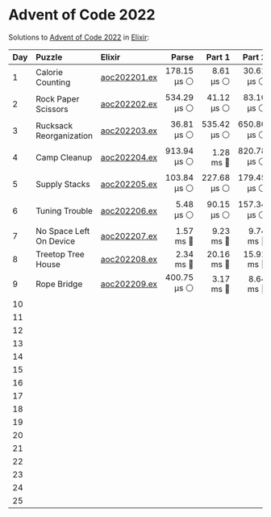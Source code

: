 # Advent of Code 2022

Solutions to [Advent of Code 2022](https://adventofcode.com/2022/) in [Elixir](https://elixir-lang.org/):

| Day  | Puzzle                  | Elixir                                                  |       Parse |      Part 1 |      Part 2 |       Total |
| :--- | :---------------------- | :------------------------------------------------------ | ----------: | ----------: | ----------: | ----------: |
| 1    | Calorie Counting        | [aoc202201.ex](01_calorie_counting/aoc202201.ex)        | 178.15 µs ⚪️ |   8.61 µs ⚪️ |  30.61 µs ⚪️ | 217.38 µs ⚪️ |
| 2    | Rock Paper Scissors     | [aoc202202.ex](02_rock_paper_scissors/aoc202202.ex)     | 534.29 µs ⚪️ |  41.12 µs ⚪️ |  83.10 µs ⚪️ | 658.51 µs ⚪️ |
| 3    | Rucksack Reorganization | [aoc202203.ex](03_rucksack_reorganization/aoc202203.ex) |  36.81 µs ⚪️ | 535.42 µs ⚪️ | 650.80 µs ⚪️ |   1.22 ms 🔵 |
| 4    | Camp Cleanup            | [aoc202204.ex](04_camp_cleanup/aoc202204.ex)            | 913.94 µs ⚪️ |   1.28 ms 🔵 | 820.78 µs ⚪️ |   3.02 ms 🔵 |
| 5    | Supply Stacks           | [aoc202205.ex](05_supply_stacks/aoc202205.ex)           | 103.84 µs ⚪️ | 227.68 µs ⚪️ | 179.45 µs ⚪️ | 510.96 µs ⚪️ |
| 6    | Tuning Trouble          | [aoc202206.ex](06_tuning_trouble/aoc202206.ex)          |   5.48 µs ⚪️ |  90.15 µs ⚪️ | 157.34 µs ⚪️ | 252.98 µs ⚪️ |
| 7    | No Space Left On Device | [aoc202207.ex](07_no_space_left_on_device/aoc202207.ex) |   1.57 ms 🔵 |   9.23 ms 🔵 |   9.74 ms 🔵 |  20.54 ms 🔵 |
| 8    | Treetop Tree House      | [aoc202208.ex](08_treetop_tree_house/aoc202208.ex)      |   2.34 ms 🔵 |  20.16 ms 🔵 |  15.91 ms 🔵 |  38.42 ms 🔵 |
| 9    | Rope Bridge             | [aoc202209.ex](09_rope_bridge/aoc202209.ex)             | 400.75 µs ⚪️ |   3.17 ms 🔵 |   8.64 ms 🔵 |  12.21 ms 🔵 |
| 10   |                         |                                                         |             |             |             |
| 11   |                         |                                                         |             |             |             |
| 12   |                         |                                                         |             |             |             |
| 13   |                         |                                                         |             |             |             |
| 14   |                         |                                                         |             |             |             |
| 15   |                         |                                                         |             |             |             |
| 16   |                         |                                                         |             |             |             |
| 17   |                         |                                                         |             |             |             |
| 18   |                         |                                                         |             |             |             |
| 19   |                         |                                                         |             |             |             |
| 20   |                         |                                                         |             |             |             |
| 21   |                         |                                                         |             |             |             |
| 22   |                         |                                                         |             |             |             |
| 23   |                         |                                                         |             |             |             |
| 24   |                         |                                                         |             |             |             |
| 25   |                         |                                                         |             |             |             |
